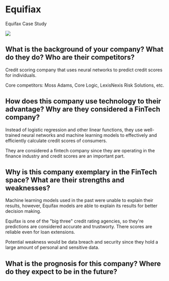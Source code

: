 # Equifiax
Equifax Case Study

![](https://cdn.freelogovectors.net/wp-content/uploads/2020/03/equifax_logo.png)

## What is the background of your company? What do they do? Who are their competitors?

Credit scoring company that uses neural networks to predict credit scores for individuals.

Core competitors:
Moss Adams, Core Logic, LexisNexis Risk Solutions, etc.

## How does this company use technology to their advantage? Why are they considered a FinTech company?
Instead of logistic regression and other linear functions, they use well-trained neural networks and machine learning models to effectively and efficiently calculate credit scores of consumers. 

They are considered a fintech company since they are operating in the finance industry and credit scores are an important part.

## Why is this company exemplary in the FinTech space? What are their strengths and weaknesses?
Machine learning models used in the past were unable to explain their results, however, Equifax models are able to explain its results for better decision making.

Equifax is one of the "big three" credit rating agencies, so they're predictions are considered accurate and trustworty. There scores are reliable even for loan extensions.

Potential weakness would be data breach and security since they hold a large amount of personal and sensitive data.

## What is the prognosis for this company? Where do they expect to be in the future?






